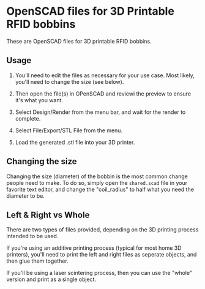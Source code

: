 # OpenSCAD files for 3D Printable RFID bobbins

These are OpenSCAD files for 3D printable RFID bobbins.

## Usage

1) You'll need to edit the files as necessary for your use case. Most likely, you'll need to change the size (see below).

2) Then open the file(s) in OPenSCAD and reviewi the preview to ensure it's what you want.

3) Select Design/Render from the menu bar, and wait for the render to complete.

4) Select File/Export/STL File from the menu.

5) Load the generated .stl file into your 3D printer.
 
## Changing the size

Changing the size (diameter) of the bobbin is the most common change people need to make.  To do so, simply open the `shared.scad` file in your favorite text editor, and change the "coil_radius" to half what you need the diameter to be.

## Left & Right vs Whole

There are two types of files provided, depending on the 3D printing process intended to be used.

If you're using an additive printing process (typical for most home 3D printers), you'll need to print the left and right files as seperate objects, and then glue them together.

If you'll be using a laser scintering process, then you can use the "whole" version and print as a single object. 
